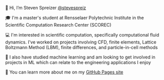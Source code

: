 👋 Hi, I’m Steven Spreizer [@stevespreiz](https://github.com/stevespreiz)

🎓 I'm a master's student at Rensselaer Polytechnic Institute in the Scientific Computation Research Center (SCOREC)

💻 I'm interested in scientific computation, specifically computational fluid dynamics. I've worked on projects involving CFD, finite elements, Lattice Boltzmann Method (LBM), finite differences, and particle-in-cell methods

🏫 I also have studied machine learning and am looking to get involved in projects in ML which can relate to the engineering applications I enjoy

🔗 You can learn more about me on my [GitHub Pages site](stevespreiz@github.io)


<!---
stevespreiz/stevespreiz is a ✨ special ✨ repository because its `README.md` (this file) appears on your GitHub profile.
You can click the Preview link to take a look at your changes.
--->

